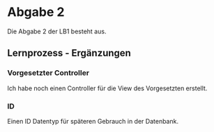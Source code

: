 # Abgabe 2

Die Abgabe 2 der LB1 besteht aus.

## Lernprozess - Ergänzungen

### Vorgesetzter Controller

Ich habe noch einen Controller für die View des Vorgesetzten erstellt.

### ID

Einen ID Datentyp für späteren Gebrauch in der Datenbank.
